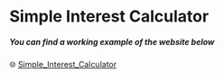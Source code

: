 # Simple Interest Calculator

##### You can find a working example of the website below <br>
🌐 [Simple_Interest_Calculator](https://prajwal056.github.io/Simple_Interest_Calculator/)


